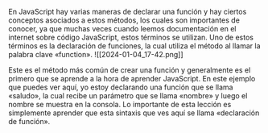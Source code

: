 
 En JavaScript hay varias maneras de declarar una función y hay ciertos conceptos asociados a estos métodos, los cuales son importantes de conocer, ya que muchas veces cuando leemos documentación en el internet sobre código JavaScript, estos términos se utilizan. Uno de estos términos es la declaración de funciones, la cual utiliza el método al llamar la palabra clave «function». 
![[2024-01-04_17-42.png]]

 Este es el método más común de crear una función y generalmente es el primero que se aprende a la hora de aprender JavaScript. En este ejemplo que puedes ver aquí, yo estoy declarando una función que se llama «saludo», la cual recibe un parámetro que se llama «nombre» y luego el nombre se muestra en la consola. Lo importante de esta lección es simplemente aprender que esta sintaxis que ves aquí se llama «declaración de función». 
